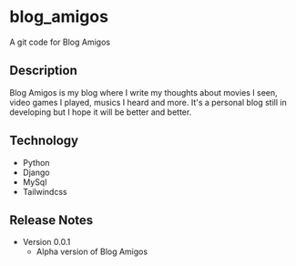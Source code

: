 # blog_amigos
A git code for Blog Amigos

## Description
Blog Amigos is my blog where I write my thoughts about movies I seen, video games I played, musics I heard and more. It's a personal blog still in developing but I hope it will be better and better.

## Technology
- Python
- Django
- MySql
- Tailwindcss
## Release Notes
- Version 0.0.1
  + Alpha version of Blog Amigos
